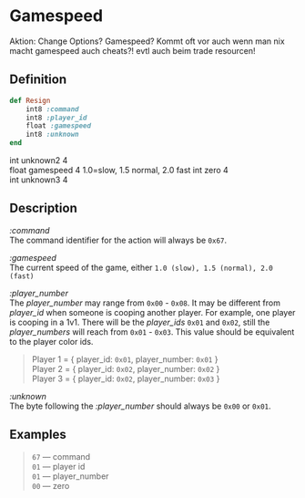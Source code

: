 # Gamespeed

Aktion: Change Options? Gamespeed? Kommt oft vor auch wenn man nix macht
gamespeed auch cheats?!
evtl auch beim trade resourcen!

## Definition

```ruby
def Resign
	int8 :command 
	int8 :player_id
	float :gamespeed
	int8 :unknown
end
```

int	unknown2	4	
float	gamespeed	4	1.0=slow, 1.5 normal, 2.0 fast
int	zero	4	
int	unknown3	4	

## Description

*:command*  
The command identifier for the action will always be `0x67`.

*:gamespeed*  
The current speed of the game, either `1.0 (slow), 1.5 (normal), 2.0 (fast)`

*:player_number*  
The *player_number* may range from `0x00` - `0x08`.
It may be different from *player_id* when someone is cooping another player. For example, one player is cooping in a 1v1. 
There will be the *player_ids* `0x01` and `0x02`, still the *player_numbers* will reach from `0x01` - `0x03`.
This value should be equivalent to the player color ids.

> Player 1 = { player_id: `0x01`, player_number: `0x01` }  
> Player 2 = { player_id: `0x02`, player_number: `0x02` }  
> Player 3 = { player_id: `0x02`, player_number: `0x03` }  

*:unknown*  
The byte following the *:player_number* should always be `0x00` or `0x01`.

## Examples

>`67` &mdash; command  
>`01` &mdash; player id  
>`01` &mdash; player_number  
>`00` &mdash; zero
